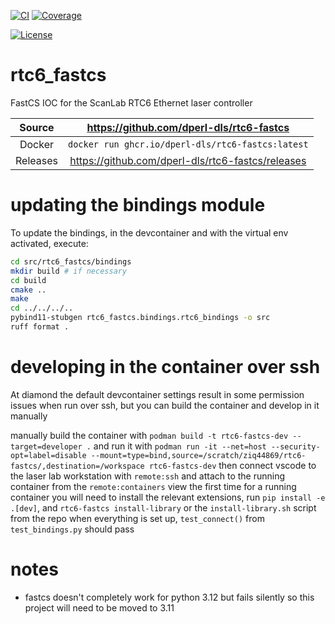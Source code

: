 [![CI](https://github.com/dperl-dls/rtc6-fastcs/actions/workflows/ci.yml/badge.svg)](https://github.com/dperl-dls/rtc6-fastcs/actions/workflows/ci.yml)
[![Coverage](https://codecov.io/gh/dperl-dls/rtc6-fastcs/branch/main/graph/badge.svg)](https://codecov.io/gh/dperl-dls/rtc6-fastcs)

[![License](https://img.shields.io/badge/License-Apache%202.0-blue.svg)](https://www.apache.org/licenses/LICENSE-2.0)

# rtc6_fastcs

FastCS IOC for the ScanLab RTC6 Ethernet laser controller

Source          | <https://github.com/dperl-dls/rtc6-fastcs>
:---:           | :---:
Docker          | `docker run ghcr.io/dperl-dls/rtc6-fastcs:latest`
Releases        | <https://github.com/dperl-dls/rtc6-fastcs/releases>

# updating the bindings module

To update the bindings, in the devcontainer and with the virtual env activated, execute:

```bash
cd src/rtc6_fastcs/bindings
mkdir build # if necessary
cd build
cmake ..
make
cd ../../../..
pybind11-stubgen rtc6_fastcs.bindings.rtc6_bindings -o src
ruff format .
```

# developing in the container over ssh

At diamond the default devcontainer settings result in some permission issues when run over ssh, but you can build the container and develop in it manually

manually build the container with `podman build -t rtc6-fastcs-dev --target=developer .`
and run it with `podman run -it --net=host --security-opt=label=disable --mount=type=bind,source=/scratch/ziq44869/rtc6-fastcs/,destination=/workspace rtc6-fastcs-dev`
then connect vscode to the laser lab workstation with `remote:ssh` and attach to the running container from the `remote:containers` view
the first time for a running container you will need to install the relevant extensions, run `pip install -e .[dev]`, and `rtc6-fastcs install-library` or the `install-library.sh` script from the repo
when everything is set up, `test_connect()` from `test_bindings.py` should pass

# notes

- fastcs doesn't completely work for python 3.12 but fails silently so this project will need to be moved to 3.11
